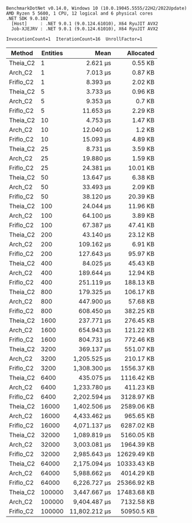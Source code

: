 ```

BenchmarkDotNet v0.14.0, Windows 10 (10.0.19045.5555/22H2/2022Update)
AMD Ryzen 5 5600, 1 CPU, 12 logical and 6 physical cores
.NET SDK 9.0.102
  [Host]     : .NET 9.0.1 (9.0.124.61010), X64 RyuJIT AVX2
  Job-XJEJRV : .NET 9.0.1 (9.0.124.61010), X64 RyuJIT AVX2

InvocationCount=1  IterationCount=16  UnrollFactor=1  

```
| Method    | Entities | Mean          | Allocated   |
|---------- |--------- |--------------:|------------:|
| Theia_C2  | 1        |      2.621 μs |     0.55 KB |
| Arch_C2   | 1        |      7.013 μs |     0.87 KB |
| Friflo_C2 | 1        |      8.393 μs |     2.02 KB |
| Theia_C2  | 5        |      3.733 μs |     0.96 KB |
| Arch_C2   | 5        |      9.353 μs |      0.7 KB |
| Friflo_C2 | 5        |     11.653 μs |     2.29 KB |
| Theia_C2  | 10       |      4.753 μs |     1.47 KB |
| Arch_C2   | 10       |     12.040 μs |      1.2 KB |
| Friflo_C2 | 10       |     15.093 μs |     4.89 KB |
| Theia_C2  | 25       |      8.731 μs |     3.59 KB |
| Arch_C2   | 25       |     19.880 μs |     1.59 KB |
| Friflo_C2 | 25       |     24.381 μs |    10.01 KB |
| Theia_C2  | 50       |     13.647 μs |     6.38 KB |
| Arch_C2   | 50       |     33.493 μs |     2.09 KB |
| Friflo_C2 | 50       |     38.120 μs |    20.39 KB |
| Theia_C2  | 100      |     24.044 μs |    11.96 KB |
| Arch_C2   | 100      |     64.100 μs |     3.89 KB |
| Friflo_C2 | 100      |     67.387 μs |    47.41 KB |
| Theia_C2  | 200      |     43.140 μs |    23.12 KB |
| Arch_C2   | 200      |    109.162 μs |     6.91 KB |
| Friflo_C2 | 200      |    127.643 μs |    95.97 KB |
| Theia_C2  | 400      |     84.025 μs |    45.43 KB |
| Arch_C2   | 400      |    189.644 μs |    12.94 KB |
| Friflo_C2 | 400      |    251.119 μs |   188.13 KB |
| Theia_C2  | 800      |    179.325 μs |   106.17 KB |
| Arch_C2   | 800      |    447.900 μs |    57.68 KB |
| Friflo_C2 | 800      |    608.450 μs |   382.25 KB |
| Theia_C2  | 1600     |    237.771 μs |   276.45 KB |
| Arch_C2   | 1600     |    654.943 μs |   121.22 KB |
| Friflo_C2 | 1600     |    804.731 μs |   772.46 KB |
| Theia_C2  | 3200     |    369.137 μs |   551.07 KB |
| Arch_C2   | 3200     |  1,205.525 μs |   210.17 KB |
| Friflo_C2 | 3200     |  1,308.300 μs |  1556.37 KB |
| Theia_C2  | 6400     |    435.075 μs |  1116.42 KB |
| Arch_C2   | 6400     |  1,233.780 μs |   411.23 KB |
| Friflo_C2 | 6400     |  2,202.594 μs |  3128.97 KB |
| Theia_C2  | 16000    |  1,402.506 μs |  2589.06 KB |
| Arch_C2   | 16000    |  4,433.462 μs |   965.65 KB |
| Friflo_C2 | 16000    |  4,071.137 μs |  6287.02 KB |
| Theia_C2  | 32000    |  1,089.819 μs |  5160.05 KB |
| Arch_C2   | 32000    |  3,003.081 μs |  1964.39 KB |
| Friflo_C2 | 32000    |  2,985.643 μs | 12629.49 KB |
| Theia_C2  | 64000    |  2,175.094 μs | 10333.43 KB |
| Arch_C2   | 64000    |  5,988.662 μs |  4014.29 KB |
| Friflo_C2 | 64000    |  6,226.727 μs | 25366.92 KB |
| Theia_C2  | 100000   |  3,447.667 μs | 17483.68 KB |
| Arch_C2   | 100000   |  9,404.487 μs |  7132.58 KB |
| Friflo_C2 | 100000   | 11,802.212 μs |  50950.5 KB |
